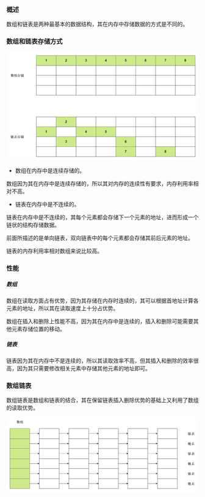 ### 概述

数组和链表是两种最基本的数据结构，其在内存中存储数据的方式是不同的。

### 数组和链表存储方式

<img src="./image/数组和链表存储方式.png" alt="数组和链表存储方式"/>

* 数组在内存中是连续存储的。

数组因为其在内存中是连续存储的，所以其对内存的连续性有要求，内存利用率相对不高。

* 链表在内存中是不连续的。

链表在内存中是不连续的，其每个元素都会存储下一个元素的地址，进而形成一个链状的结构存储数据。

前面所描述的是单向链表，双向链表中的每个元素都会存储其前后元素的地址。

链表的内存利用率相对数组来说比较高。

### 性能

##### 数组

数组在读取方面占有优势，因为其存储在内存时连续的，其可以根据首地址计算各元素的地址，所以其在读取速度上十分占优势。

数组在插入和删除上性能不高，因为其在内存中是连续的，插入和删除可能需要其他元素存储位置的移动。

##### 链表

链表因为其在内存中不是连续的，所以其读取效率不高，但其插入和删除的效率很高，因为其只需要修改相关元素中存储其他元素的地址即可。

### 数组链表

数组链表是数组和链表的结合，其在保留链表插入删除优势的基础上又利用了数组的读取优势。

<img src="./image/数组链表.png" alt="数组链表"/>